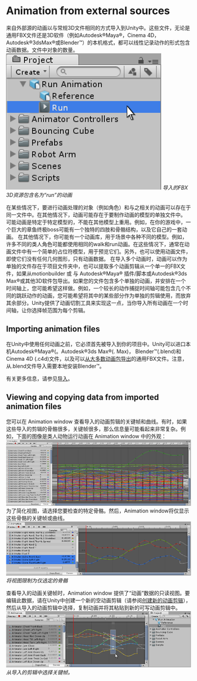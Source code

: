 # Animation from external sources
来自外部源的动画以与常规3D文件相同的方式导入到Unity中。这些文件，无论是通用FBX文件还是3D软件（例如Autodesk®Maya®，Cinema 4D，Autodesk®3dsMax®或Blender™）的本机格式，都可以线性记录动作的形式包含动画数据。文件中对象的数量。
![](AnimationSelectingImportedClip.png)
*导入的FBX 3D资源包含名为“run”的动画*

在某些情况下，要进行动画处理的对象（例如角色）和与之相关的动画可以存在于同一文件中。在其他情况下，动画可能存在于要制作动画的模型的单独文件中。
可能动画是特定于特定模型的，不能在其他模型上重用。例如，在你的游戏中，一个巨大的章鱼终极boss可能有一个独特的四肢和骨骼结构，以及它自己的一套动画。
在其他情况下，你可能有一个动画库，用于场景中各种不同的模型。例如，许多不同的类人角色可能都使用相同的walk和run动画。在这些情况下，通常在动画文件中有一个简单的占位符模型，用于预览它们。另外，也可以使用动画文件，即使它们没有任何几何图形，只有动画数据。
在导入多个动画时，动画可以作为单独的文件存在于项目文件夹中，也可以提取多个动画剪辑从一个单一的FBX文件，如果从motionbuilder 或 与 Autodesk®Maya® 插件/脚本或Autodesk®3ds Max®或其他3D软件包导出。如果您的文件包含多个单独的动画，并安排在一个时间轴上，您可能希望这样做。例如，一个较长的动作捕捉时间轴可能包含几个不同的跳跃动作的动画，您可能希望将其中的某些部分作为单独的剪辑使用，而放弃其余部分。Unity提供了动画切割工具来实现这一点，当你导入所有动画在一个时间轴，让你选择帧范围为每个剪辑。

## Importing animation files
在Unity中使用任何动画之前，它必须首先被导入到你的项目中。Unity可以进口本机Autodesk®Maya®(。Autodesk®3ds Max®(. Max)， Blender™(.blend)和Cinema 4D (.c4d)文件，以及可以[从大多数动画包导出](https://docs.unity3d.com/Manual/HOWTO-exportFBX.html)的通用FBX文件。注意，从.blend文件导入需要本地安装Blender™。

有关更多信息，请参见[导入](https://docs.unity3d.com/Manual/ImportingAssets.html)。

## Viewing and copying data from imported animation files
您可以在 Animation window 查看导入的动画剪辑的关键帧和曲线。有时，如果这些导入的剪辑的骨骼很多，关键帧很多，那么信息量可能看起来非常复杂。例如，下面的图像是类人动物运行动画在 Animation window 中的外观：
![](AnimationViewingImportedCurves.jpg)
为了简化视图，请选择您要检查的特定骨骼。然后，Animation window将仅显示这些骨骼的关键帧或曲线。
![](AnimationViewingImportedCurvesSelected.png)
*将视图限制为仅选定的骨骼*

查看导入的动画关键帧时，Animation window 提供了“动画”数据的只读视图。要编辑此数据，请在Unity中创建一个新的空动画剪辑（请参阅[创建新的动画剪辑](https://docs.unity3d.com/Manual/animeditor-CreatingANewAnimationClip.html)），然后从导入的动画剪辑中选择，复制动画并将其粘贴到新的可写动画剪辑中。
![](AnimationSelectingKeysOnImportedClip.png)
*从导入的剪辑中选择关键帧。*